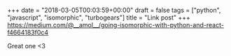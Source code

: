 +++
date = "2018-03-05T00:03:59+00:00"
draft = false
tags = ["python", "javascript", "isomorphic", "turbogears"]
title = "Link post"
+++
https://medium.com/@__amol__/going-isomorphic-with-python-and-react-f4664183f0c4

Great one <3
